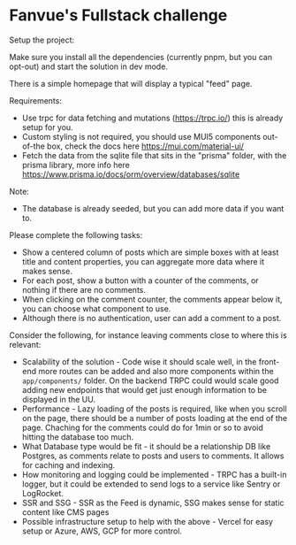 # Fanvue's Fullstack challenge

Setup the project:

Make sure you install all the dependencies (currently pnpm, but you can opt-out) and start the solution in dev mode.

There is a simple homepage that will display a typical "feed" page.

Requirements:

- Use trpc for data fetching and mutations (https://trpc.io/) this is already setup for you.
- Custom styling is not required, you should use MUI5 components out-of-the box, check the docs here https://mui.com/material-ui/
- Fetch the data from the sqlite file that sits in the "prisma" folder, with the prisma library, more info here https://www.prisma.io/docs/orm/overview/databases/sqlite

Note:

- The database is already seeded, but you can add more data if you want to.

Please complete the following tasks:

- Show a centered column of posts which are simple boxes with at least title and content properties, you can aggregate more data where it makes sense.
- For each post, show a button with a counter of the comments, or nothing if there are no comments.
- When clicking on the comment counter, the comments appear below it, you can choose what component to use.
- Although there is no authentication, user can add a comment to a post.

Consider the following, for instance leaving comments close to where this is relevant:

- Scalability of the solution - Code wise it should scale well, in the front-end more routes can be added and also more components within the `app/components/` folder. On the backend TRPC could would scale good adding new endpoints that would get just enough information to be displayed in the UU.
- Performance - Lazy loading of the posts is required, like when you scroll on the page, there should be a number of posts loading at the end of the page. Chaching for the comments could do for 1min or so to avoid hitting the database too much.
- What Database type would be fit - it should be a relationship DB like Postgres, as comments relate to posts and users to comments. It allows for caching and indexing.
- How monitoring and logging could be implemented - TRPC has a built-in logger, but it could be extended to send logs to a service like Sentry or LogRocket.
- SSR and SSG - SSR as the Feed is dynamic, SSG makes sense for static content like CMS pages
- Possible infrastructure setup to help with the above - Vercel for easy setup or Azure, AWS, GCP for more control. 
